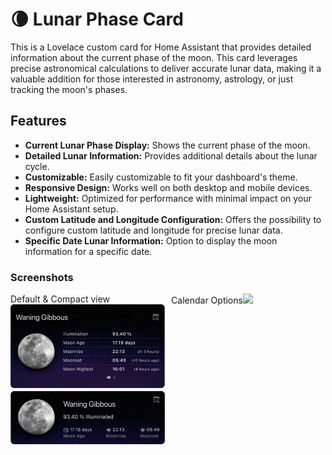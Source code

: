 # 🌘 Lunar Phase Card

This is a Lovelace custom card for Home Assistant that provides detailed information about the current phase of the moon. This card leverages precise astronomical calculations to deliver accurate lunar data, making it a valuable addition for those interested in astronomy, astrology, or just tracking the moon's phases.

## Features

- **Current Lunar Phase Display:** Shows the current phase of the moon.
- **Detailed Lunar Information:** Provides additional details about the lunar cycle.
- **Customizable:** Easily customizable to fit your dashboard's theme.
- **Responsive Design:** Works well on both desktop and mobile devices.
- **Lightweight:** Optimized for performance with minimal impact on your Home Assistant setup.
- **Custom Latitude and Longitude Configuration:** Offers the possibility to configure custom latitude and longitude for precise lunar data.
- **Specific Date Lunar Information:** Option to display the moon information for a specific date.

### Screenshots

<div style="display: flex; justify-content: space-between;">
  <div style="width: 49%">Default & Compact view<img src="assets/lunar-cards.png"></div>
  <div style="width: 49%">Calendar Options<img src="assets/lunar-animation.gif"></div>
</div>
